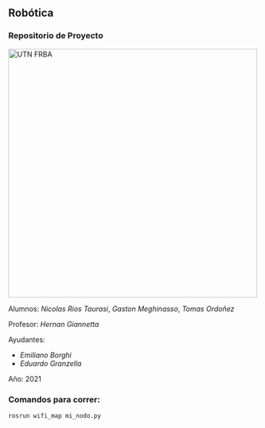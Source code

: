 ## Robótica
### Repositorio de Proyecto

<img src="https://www.frba.utn.edu.ar/wp-content/uploads/2016/08/logo-utn.ba-horizontal-e1471367724904.jpg" alt="UTN FRBA" width="500"/>

Alumnos: *Nicolas Rios Taurasi*, *Gaston Meghinasso*, *Tomas Ordoñez* 
	
Profesor: *Hernan Giannetta*

Ayudantes:
- *Emiliano Borghi*
- *Eduardo Granzella*


Año: 2021

### Comandos para correr:
`rosrun wifi_map mi_nodo.py`
